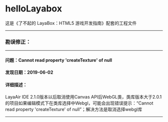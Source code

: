 # helloLayabox
这是《了不起的 LayaBox：HTML5 游戏开发指南》配套的工程文件

---

### 勘误修正：

---

#### 问题：Cannot read property 'createTexture' of null
#### 发现日期：2019-06-02
#### 详细描述：
LayaAir IDE 2.1.0版本以后取消使用Canvas API后WebGL类，类库版本大于2.0.1的项目如果编辑模式下在类库选择中Webgl，可能会出现错误提示：“Cannot read property 'createTexture' of null”；解决方法是取消选择webgl库

---
